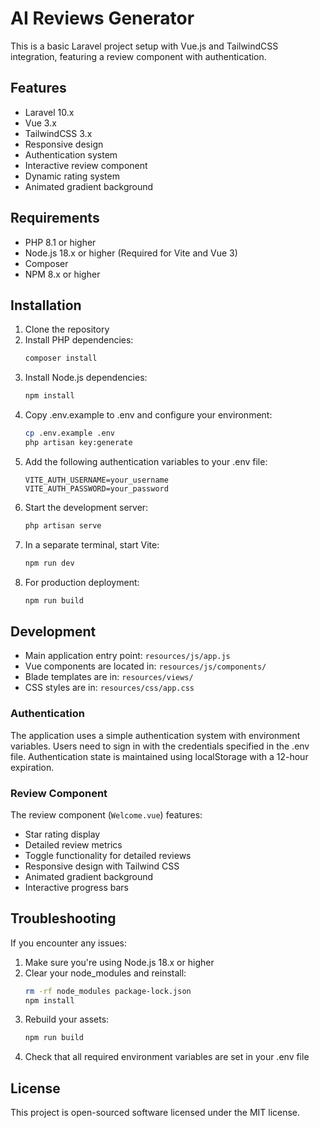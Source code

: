 # AI Reviews Generator

This is a basic Laravel project setup with Vue.js and TailwindCSS integration, featuring a review component with authentication.

## Features

- Laravel 10.x
- Vue 3.x
- TailwindCSS 3.x
- Responsive design
- Authentication system
- Interactive review component
- Dynamic rating system
- Animated gradient background

## Requirements

- PHP 8.1 or higher
- Node.js 18.x or higher (Required for Vite and Vue 3)
- Composer
- NPM 8.x or higher

## Installation

1. Clone the repository
2. Install PHP dependencies:
   ```bash
   composer install
   ```
3. Install Node.js dependencies:
   ```bash
   npm install
   ```
4. Copy .env.example to .env and configure your environment:
   ```bash
   cp .env.example .env
   php artisan key:generate
   ```
5. Add the following authentication variables to your .env file:
   ```
   VITE_AUTH_USERNAME=your_username
   VITE_AUTH_PASSWORD=your_password
   ```
6. Start the development server:
   ```bash
   php artisan serve
   ```
7. In a separate terminal, start Vite:
   ```bash
   npm run dev
   ```
8. For production deployment:
   ```bash
   npm run build
   ```

## Development

- Main application entry point: `resources/js/app.js`
- Vue components are located in: `resources/js/components/`
- Blade templates are in: `resources/views/`
- CSS styles are in: `resources/css/app.css`

### Authentication

The application uses a simple authentication system with environment variables. Users need to sign in with the credentials specified in the .env file. Authentication state is maintained using localStorage with a 12-hour expiration.

### Review Component

The review component (`Welcome.vue`) features:
- Star rating display
- Detailed review metrics
- Toggle functionality for detailed reviews
- Responsive design with Tailwind CSS
- Animated gradient background
- Interactive progress bars

## Troubleshooting

If you encounter any issues:

1. Make sure you're using Node.js 18.x or higher
2. Clear your node_modules and reinstall:
   ```bash
   rm -rf node_modules package-lock.json
   npm install
   ```
3. Rebuild your assets:
   ```bash
   npm run build
   ```
4. Check that all required environment variables are set in your .env file

## License

This project is open-sourced software licensed under the MIT license.
